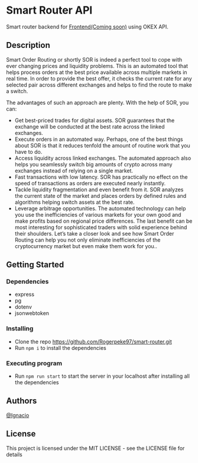 # Smart Router API

Smart router backend for [Frontend(Coming soon)](https://google.com) using OKEX API.

## Description

Smart Order Routing or shortly SOR is indeed a perfect tool to cope with ever changing prices and liquidity problems. This is an automated tool that helps process orders at the best price available across multiple markets in real time. In order to provide the best offer, it checks the current rate for any selected pair across different exchanges and helps to find the route to make a switch.

The advantages of such an approach are plenty. With the help of SOR, you can:

* Get best-priced trades for digital assets. SOR guarantees that the exchange will be conducted at the best rate across the linked exchanges.
* Execute orders in an automated way. Perhaps, one of the best things about SOR is that it reduces tenfold the amount of routine work that you have to do.
* Access liquidity across linked exchanges. The automated approach also helps you seamlessly switch big amounts of crypto across many exchanges instead of relying on a single market.
* Fast transactions with low latency. SOR has practically no effect on the speed of transactions as orders are executed nearly instantly.
* Tackle liquidity fragmentation and even benefit from it. SOR analyzes the current state of the market and places orders by defined rules and algorithms helping switch assets at the best rate.
* Leverage arbitrage opportunities. The automated technology can help you use the inefficiencies of various markets for your own good and make profits based on regional price differences.
The last benefit can be most interesting for sophisticated traders with solid experience behind their shoulders. Let’s take a closer look and see how Smart Order Routing can help you not only eliminate inefficiencies of the cryptocurrency market but even make them work for you..

## Getting Started

### Dependencies

* express
* pg
* dotenv 
* jsonwebtoken

### Installing

* Clone the repo https://github.com/Rogerpeke97/smart-router.git
* Run `npm i` to install the dependencies

### Executing program

* Run `npm run start` to start the server in your localhost after installing all the dependencies
## Authors

[@Ignacio](https://github.com/Rogerpeke97)
## License

This project is licensed under the MIT LICENSE - see the LICENSE file for details
